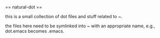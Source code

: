 == natural-dot ==

this is a small collection of dot files and stuff related to ~.

the files here need to be symlinked into ~ with an appropriate name,
e.g., dot.emacs becomes .emacs.

